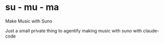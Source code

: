 # su - mu - ma

Make Music with Suno

Just a small private thing to agentify making music with suno with claude-code
